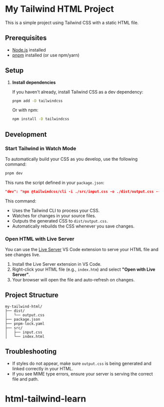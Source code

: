 # My Tailwind HTML Project

This is a simple project using Tailwind CSS with a static HTML file.

## Prerequisites
- [Node.js](https://nodejs.org/) installed
- [pnpm](https://pnpm.io/) installed (or use npm/yarn)

## Setup

1. **Install dependencies**

   If you haven't already, install Tailwind CSS as a dev dependency:
   ```sh
   pnpm add -D tailwindcss
   ```
   Or with npm:
   ```sh
   npm install -D tailwindcss
   ```

## Development

### Start Tailwind in Watch Mode

To automatically build your CSS as you develop, use the following command:

```sh
pnpm dev
```

This runs the script defined in your `package.json`:

```json
"dev": "npx @tailwindcss/cli -i ./src/input.css -o ./dist/output.css --watch"
```

This command:
- Uses the Tailwind CLI to process your CSS.
- Watches for changes in your source files.
- Outputs the generated CSS to `dist/output.css`.
- Automatically rebuilds the CSS whenever you save changes.

### Open HTML with Live Server

You can use the [Live Server](https://marketplace.visualstudio.com/items?itemName=ritwickdey.LiveServer) VS Code extension to serve your HTML file and see changes live.

1. Install the Live Server extension in VS Code.
2. Right-click your HTML file (e.g., `index.htm`) and select **"Open with Live Server"**.
3. Your browser will open the file and auto-refresh on changes.

## Project Structure
```
my-tailwind-html/
├── dist/
│   └── output.css
├── package.json
├── pnpm-lock.yaml
├── src/
│   ├── input.css
│   └── index.html
```

## Troubleshooting
- If styles do not appear, make sure `output.css` is being generated and linked correctly in your HTML.
- If you see MIME type errors, ensure your server is serving the correct file and path.

# html-tailwind-learn
